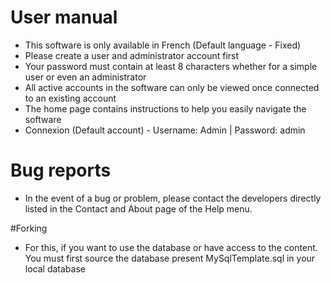 # User manual
- This software is only available in French (Default language - Fixed)
- Please create a user and administrator account first
- Your password must contain at least 8 characters whether for a simple user or even an administrator
- All active accounts in the software can only be viewed once connected to an existing account
- The home page contains instructions to help you easily navigate the software
- Connexion (Default account) - Username: Admin | Password: admin

# Bug reports
- In the event of a bug or problem, please contact the developers directly listed in the Contact and About page of the Help menu.

#Forking
- For this, if you want to use the database or have access to the content. You must first source the database present MySqlTemplate.sql in your local database